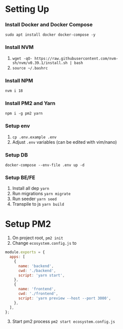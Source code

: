 # Setting Up

### Install Docker and Docker Compose

`sudo apt install docker docker-compose -y`

### Install NVM

1. `wget -qO- https://raw.githubusercontent.com/nvm-sh/nvm/v0.39.1/install.sh | bash`
2. `source ~/.bashrc`

### Install NPM

`nvm i 18`

### Install PM2 and Yarn

`npm i -g pm2 yarn`

### Setup env

1. `cp .env.example .env`
2. Adjust `.env` variables (can be edited with vim/nano)

### Setup DB

`docker-compose --env-file .env up -d`

### Setup BE/FE

1. Install all dep `yarn`
2. Run migrations `yarn migrate`
3. Run seeder `yarn seed`
4. Transpile to js `yarn build`

# Setup PM2

1. On project root, `pm2 init`
2. Change `ecosystem.config.js` to

```js
module.exports = {
  apps: [
    {
      name: 'backend',
      cwd: './backend',
      script: 'yarn start',
    },
    {
      name: 'frontend',
      cwd: './frontend',
      script: 'yarn preview --host --port 3000',
    },
  ],
};
```

3. Start pm2 process `pm2 start ecosystem.config.js`
